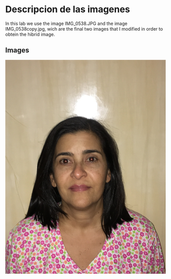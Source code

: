 # Descripcion de las imagenes

In this lab we use the image IMG_0538.JPG and the image IMG_0538copy.jpg, wich are the final two images that I modified in order to obtein the hibrid image.

## Images

![Mama](IMG_0537.JPG)